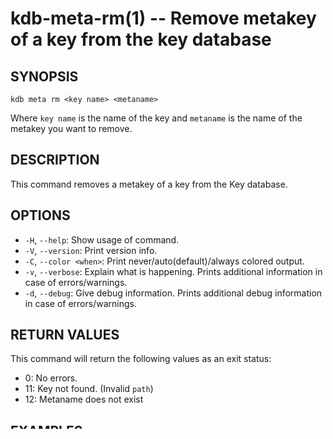 # kdb-meta-rm(1) -- Remove metakey of a key from the key database

## SYNOPSIS

`kdb meta rm <key name> <metaname>`

Where `key name` is the name of the key and `metaname` is the name of the metakey you want to remove.

## DESCRIPTION

This command removes a metakey of a key from the Key database.

## OPTIONS

- `-H`, `--help`:
  Show usage of command.
- `-V`, `--version`:
  Print version info.
- `-C`, `--color <when>`:
  Print never/auto(default)/always colored output.
- `-v`, `--verbose`:
  Explain what is happening. Prints additional information in case of errors/warnings.
- `-d`, `--debug`:
  Give debug information. Prints additional debug information in case of errors/warnings.

## RETURN VALUES

This command will return the following values as an exit status:<br>

- 0:
  No errors.
- 11:
  Key not found. (Invalid `path`)
- 12:
  Metaname does not exist

## EXAMPLES

To remove metakey `metakey` of a key:<br>
`kdb meta rm user:/example metakey`

## SEE ALSO

- [elektra-metadata(7)](elektra-metadata.md) for an explanation of the metadata concepts.
- [elektra-key-names(7)](elektra-key-names.md) for an explanation of key names.
